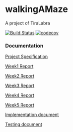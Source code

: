 # walkingAMaze
A project of TiraLabra

[![Build Status](https://travis-ci.org/yumoL/walkingAMaze.svg?branch=master)](https://travis-ci.org/yumoL/walkingAMaze)
[![codecov](https://codecov.io/gh/yumoL/walkingAMaze/branch/master/graph/badge.svg)](https://codecov.io/gh/yumoL/walkingAMaze)

### Documentation

[Project Specification](https://github.com/yumoL/walkingAMaze/blob/master/documentation/Project_specification.md)

[Week1 Report](https://github.com/yumoL/walkingAMaze/blob/master/documentation/Weekly_reports/Weekly_report1.md)

[Week2 Report](https://github.com/yumoL/walkingAMaze/blob/master/documentation/Weekly_reports/Weekly_report2.md)

[Week3 Report](https://github.com/yumoL/walkingAMaze/blob/master/documentation/Weekly_reports/Weekly_report3.md)

[Week4 Report](https://github.com/yumoL/walkingAMaze/blob/master/documentation/Weekly_reports/Weekly_report4.md)

[Week5 Report](https://github.com/yumoL/walkingAMaze/blob/master/documentation/Weekly_reports/Weekly_report5.md)

[Implementation document](https://github.com/yumoL/walkingAMaze/blob/master/documentation/Implementation_document.md)

[Testing document](https://github.com/yumoL/walkingAMaze/blob/master/documentation/Testing_document.md)
